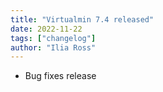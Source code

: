 ```yaml
---
title: "Virtualmin 7.4 released"
date: 2022-11-22
tags: ["changelog"]
author: "Ilia Ross"
---
```


- Bug fixes release
